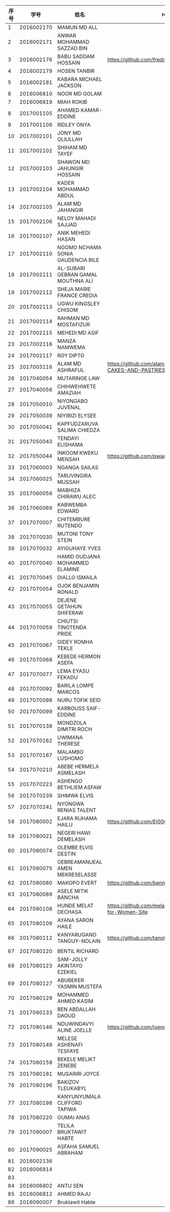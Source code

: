 

| 序号 | 学号       | 姓名                               | repo | live demo |
| ---- | ---------- | ---------------------------------- | ---------------------------------- | ---------------------------------- |
| 1    | 2016002170 | MAMUN MD ALL                       |      |      |
| 2    | 2016002171 | ANWAR MOHAMMAD SAZZAD BIN          |  |  |
| 3    | 2016002176 | BABU SADDAM HOSSAIN                | https://github.com/freddy2017070092/edgeleger | https://freddy2017070092.github.io/edgeleger/ |
| 4    | 2016002179 | HOSEN TANBIR                       |      |      |
| 5    | 2016002181 | KABARA MICHAEL JACKSON             |      |      |
| 6    | 2016006810 | NOOR MD GOLAM                      |  |  |
| 7    | 2016006819 | MIAH ROKIB                         |  |  |
| 8    | 2017001105 | AHAMED KAMAR-EDDINE                |      |      |
| 9    | 2017001106 | RIDLEY ONYA                        |      |      |
| 10   | 2017002101 | JONY MD OLIULLAH                   |      |      |
| 11   | 2017002102 | SHIHAM MD TAYEF                    |  |  |
| 12   | 2017002103 | SHAWON MD JAHUNGIR HOSSAIN         |  |  |
| 13   | 2017002104 | KADER MOHAMMAD ABDUL               |      |      |
| 14   | 2017002105 | ALAM MD JAHANGIR                   |      |      |
| 15   | 2017002106 | NELOY MAHADI SAJJAD                |      |      |
| 16   | 2017002107 | ANIK MEHEDI HASAN                  |      |      |
| 17   | 2017002110 | NGOMO NCHAMA SONIA GAUDENCIA BILE  |      |      |
| 18   | 2017002111 | AL-SUBARI GEBRAN GAMAL MOUTHNA ALI |  |  |
| 19   | 2017002112 | SHEJA MARIE FRANCE CREDIA          |      |      |
| 20   | 2017002113 | UGWU KINGSLEY CHISOM               |  |  |
| 21   | 2017002114 | RAHMAN MD MOSTAFIZUR               |  |  |
| 22   | 2017002115 | MEHEDI MD ASIF                     |  |  |
| 23   | 2017002116 | MANZA NAMWEMA                      |  |  |
| 24   | 2017002117 | ROY DIPTO                          |  |  |
| 25   | 2017003116 | ALAM MD ASHRAFUL                   | https://github.com/alammdashraful/YUMMY-CAKES-AND-PASTRIES | https://alammdashraful.github.io/YUMMY-CAKES-AND-PASTRIES/ |
| 26   | 2017040054 | MUTARINGE LAW                      |      |      |
| 27   | 2017040056 | CHIHWEHWETE AMAZIAH                |      |      |
| 28   | 2017050010 | NIYONGABO JUVENAL                  |      |      |
| 29   | 2017050039 | NIYIBIZI ELYSEE                    |      |      |
| 30   | 2017050041 | KAPFUDZARUVA SALIMA CHIEDZA        |      |      |
| 31   | 2017050043 | TENDAYI ELISHAMA                   |      |      |
| 32   | 2017050044 | INKOOM KWEKU MENSAH                | https://github.com/qwaeku/EL-CAMINO | https://qwaeku.github.io/EL-CAMINO/ |
| 33   | 2017060003 | NGANGA SAILAS                      |      |      |
| 34   | 2017060025 | TARUVINGIRA MUSSAH                 |      |      |
| 35   | 2017060056 | MABHIZA CHIRAWU ALEC               |  |  |
| 36   | 2017060069 | KABWEMBA EDWARD                    |      |      |
| 37   | 2017070007 | CHITEMBURE RUTENDO                 |      |      |
| 38   | 2017070030 | MUTONI TONY STEIN                  |      |      |
| 39   | 2017070032 | AYIGUHAYE YVES                     |      |      |
| 40   | 2017070040 | HAMID OUDJANA MOHAMMED ELAMINE     |      |      |
| 41   | 2017070045 | DIALLO ISMAILA                     |      |      |
| 42   | 2017070054 | OJOK BENJAMIN RONALD               |      |      |
| 43   | 2017070055 | DEJENE GETAHUN SHIFERAW            |      |      |
| 44   | 2017070059 | CHIUTSI TINOTENDA PRIDE            |      |      |
| 45   | 2017070067 | GIDEY ROMHA TEKLE                  |      |      |
| 46   | 2017070068 | KEBEDE HERMON ASEFA                |      |      |
| 47   | 2017070077 | LEMA EYASU FEKADU                  |      |      |
| 48   | 2017070092 | BARILA LOMPE MARCOS                |      |      |
| 49   | 2017070098 | NURU TOFIK SEID                    |      |      |
| 50   | 2017070099 | KARBOUSS SAIF-EDDINE               |      |      |
| 51   | 2017070138 | MONDZOLA DIMITRI ROCH              |      |      |
| 52   | 2017070162 | UWIMANA THERESE                    |      |      |
| 53   | 2017070167 | MALAMBO LUSHOMO                    |      |      |
| 54   | 2017070210 | ABEBE HERMELA ASMELASH             |      |      |
| 55   | 2017070223 | ASHENGO BETHLIEM ASFAW             |      |      |
| 56   | 2017070239 | SHIMWA ELVIS                       |      |      |
| 57   | 2017070241 | NYONGWA RENIAS TALENT              |      |      |
| 58   | 2017080002 | EJARA RUHAMA HAILU                 | https://github.com/Ej0002/Restaurant-website | https://ej0002.github.io/Restaurant-website/ |
| 59   | 2017080021 | NEGERI HAWI DEMELASH               |      |      |
| 60   | 2017080074 | OLEMBE ELVIS DESTIN                |      |      |
| 61   | 2017080075 | GEBREAMANUEAL AMEN MEKRESELASSE    |      |      |
| 62   | 2017080080 | MAKOPO EVERT                       | https://github.com/bennyxbojan/notes | https://bennyxbojan.github.io/notes/ |
| 63   | 2017080089 | ASELE MITIK BANCHA                 |      |      |
| 64   | 2017080108 | HUNDE MELAT DECHASA                | https://github.com/melaniD/Online-shopping-for-Women-Site | https://melanid.github.io/Online-shopping-for-Women-Site/ |
| 65   | 2017080109 | AYANA SARON HAILE                  |      |      |
| 66   | 2017080112 | KANYARUGANO TANGUY-NOLAIN          | https://github.com/tanolain/POPO-S-     | https://tanolain.github.io/POPO-S-/
     |
| 67   | 2017080120 | BENTIL RICHARD                     |      |      |
| 68   | 2017080123 | SAM-JOLLY AKINTAYO EZEKIEL         |      |      |
| 69   | 2017080127 | ABUBEKER YASMIN MUSTEFA            |  |  |
| 70   | 2017080129 | MOHAMMED AHMED KASIM               |      |      |
| 71   | 2017080133 | BEN ABDALLAH DAOUD                 |      |      |
| 72   | 2017080146 | NDUWINDAVYI ALINE JOELLE           | https://github.com/joenduwind/BETTER | https://joenduwind.github.io/BETTER/ |
| 73   | 2017080149 | MELESE ASHENAFI TESFAYE            |      |      |
| 74   | 2017080158 | BEKELE MELIKT ZENEBE               |      |      |
| 75   | 2017080181 | MUSARIRI JOYCE                     |      |      |
| 76   | 2017080196 | BAKIZOV TLEUKABYL                  |  |  |
| 77   | 2017080198 | KANYUNYUMALA CLIFFORD TAPIWA       |      |      |
| 78   | 2017080220 | OUMAI ANAS                         |      |      |
| 79   | 2017090007 | TELILA BRUKTAWIT HABTE             |      |      |
| 80   | 2017090025 | ASFAHA SAMUEL ABRAHAM              |      |      |
| 81 | 2016002136 |  | | |
| 82 | 2016006814 |  | | |
| 83 |            |                                    |      |      |
| 84 | 2016006802 | ANTU SEN |  |  |
| 85 | 2016006812 | AHMED RAJU |  |  |
| 86 | 2016090007 | Bruktawit Habte | | |
